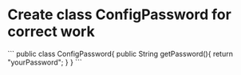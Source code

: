 <h1>Create class ConfigPassword for correct work</h1>
<p></p>
```
public class ConfigPassword{
  public String getPassword(){
    return "yourPassword";
  }
}
```
